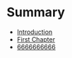 # Summary

* [Introduction](README.md)
* [First Chapter](chapter1.md)
* [6666666666](6666666666.md)

